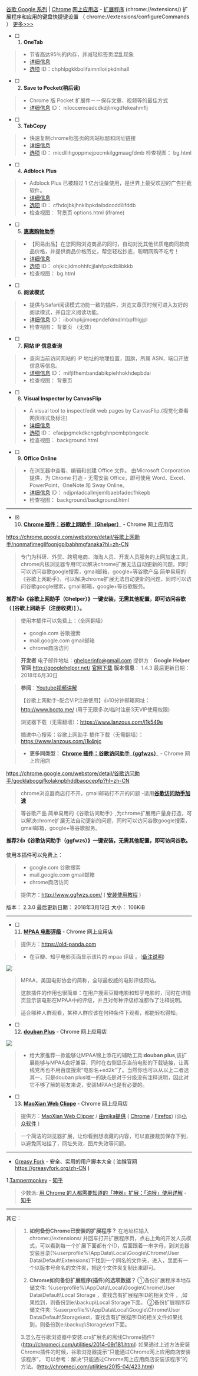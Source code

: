 ﻿[谷歌 Google 系列](https://www.google.com/?hl=zh-cn) | [Chrome](https://www.google.com/chrome/browser/desktop/index.html) [网上应用店](https://www.google.com/chrome/webstore/) - [扩展程序](https://chrome.google.com/webstore/category/extensions) (chrome://extensions/)
扩展程序和应用的键盘快捷键设置 （ chrome://extensions/configureCommands ）
[更多>>>](https://github.com/taoste/taoste.github.io/issues/9#issue-208351775)

- [ ] 1. **OneTab** 
> - 节省高达95％的内存，并减轻标签页混乱现象
> - [详细信息](https://chrome.google.com/webstore/detail/onetab/chphlpgkkbolifaimnlloiipkdnihall) 
> - [选项](chrome-extension://chphlpgkkbolifaimnlloiipkdnihall/options.html)
ID：chphlpgkkbolifaimnlloiipkdnihall

- [ ] 2. **Save to Pocket(稍后读)** 
> - Chrome 版 Pocket 扩展件－－保存文章、视频等的最佳方式
> - [详细信息](https://chrome.google.com/webstore/detail/niloccemoadcdkdjlinkgdfekeahmflj?utm_source=chrome-app-launcher-info-dialog)
ID： niloccemoadcdkdjlinkgdfekeahmflj

- [ ] 3. **TabCopy**
> - 快速复制chrome标签页的网站标题和网址链接
> - [详细信息](https://chrome.google.com/webstore/detail/tabcopy/micdllihgoppmejpecmkilggmaagfdmb)
> - [选项](chrome-extension://micdllihgoppmejpecmkilggmaagfdmb/options.html)
ID： micdllihgoppmejpecmkilggmaagfdmb
检查视图： bg.html

- [ ] 4. **Adblock Plus** 
> - Adblock Plus 已被超过 1 亿台设备使用，是世界上最受欢迎的广告拦截软件。
> - [详细信息](https://chrome.google.com/webstore/detail/adblock-plus/cfhdojbkjhnklbpkdaibdccddilifddb?hl=zh-CN)
> - [选项](chrome-extension://cfhdojbkjhnklbpkdaibdccddilifddb/options.html)
ID： cfhdojbkjhnklbpkdaibdccddilifddb
> - 检查视图： 背景页 options.html (iframe)

- [ ] 5. **[惠惠购物助手](http://zhushou.huihui.cn/)**
> - 【网易出品】在您网购浏览商品的同时，自动对比其他优质电商同款商品价格，并提供商品价格历史，帮您轻松抄底，聪明网购不吃亏！
> - [详细信息](https://chrome.google.com/webstore/detail/%E6%83%A0%E6%83%A0%E8%B4%AD%E7%89%A9%E5%8A%A9%E6%89%8B/ohjkicjidmohhfcjjlahfppkdblibkkb?hl=zh-CN)  
> - [选项](chrome-extension://ohjkicjidmohhfcjjlahfppkdblibkkb/options.html)
ID： ohjkicjidmohhfcjjlahfppkdblibkkb
> - 检查视图： bg.html

- [ ] 6. **阅读模式**
> - 提供与Safari阅读模式功能一致的插件，浏览文章页时候可进入友好的阅读模式，并自定义阅读功能。
> - [详细信息](https://chrome.google.com/webstore/detail/reader-view/iibolhpkjjmoepndefdmdlmbpfhlgjpl)
ID： iibolhpkjjmoepndefdmdlmbpfhlgjpl
> - 检查视图： 背景页 （无效）


- [ ] 7. **网站 IP 信息查询**
> - 查询当前访问网站的 IP 地址的地理位置，国旗，所属 ASN，端口开放信息等信息。
> - [详细信息](https://chrome.google.com/webstore/detail/%E7%BD%91%E7%AB%99-ip-%E4%BF%A1%E6%81%AF%E6%9F%A5%E8%AF%A2/mifjlfhembandabikpiehhokhdepbdai?hl=zh-CN)
ID： mifjlfhembandabikpiehhokhdepbdai
> - 检查视图： 背景页

- [ ] 8. **Visual Inspector by CanvasFlip**
> - A visual tool to inspect/edit web pages by CanvasFlip.(视觉化查看网页样式及标注)
> - [详细信息](https://chrome.google.com/webstore/detail/visual-inspector-by-canva/efaejpgmekdkcngpbghnpcmbpbngoclc?hl=zh-cn)  
> - [选项](chrome-extension://efaejpgmekdkcngpbghnpcmbpbngoclc/option.html)
ID： efaejpgmekdkcngpbghnpcmbpbngoclc
> - 检查视图： background.html

- [ ] 9. **Office Online**
> - 在浏览器中查看、编辑和创建 Office 文件。
>由Microsoft Corporation提供，为 Chrome 打造 - 无需安装 Office，即可使用 Word、Excel、PowerPoint、OneNote 和 Sway Online。
> - [详细信息](https://chrome.google.com/webstore/detail/office-online/ndjpnladcallmjemlbaebfadecfhkepb?utm_source=wac&utm_medium=web&utm_campaign=bizbar)
ID： ndjpnladcallmjemlbaebfadecfhkepb
> - 检查视图： background/background.html

-------------------------------------------

- [x] 10. [**Chrome 插件：谷歌上网助手（Ghelper）**](https://chrome.google.com/webstore/detail/谷歌上网助手/nonmafimegllfoonjgplbabhmgfanaka?hl=zh-CN) - Chrome 网上应用店

https://chrome.google.com/webstore/detail/谷歌上网助手/nonmafimegllfoonjgplbabhmgfanaka?hl=zh-CN

>  专门为科研、外贸、跨境电商、海淘人员、开发人员服务的上网加速工具，chrome内核浏览器专用!可以解决chrome扩展无法自动更新的问题，同时可以访问谷歌google搜索，gmail邮箱，google+等谷歌产品
>  简单易用的《谷歌上网助手》，可以解决chrome扩展无法自动更新的问题，同时可以访问谷歌google搜索，gmail邮箱，google+等谷歌服务。

**推荐1👍《谷歌上网助手（Ghelper）》一键安装，无需其他配置，即可访问谷歌 （ [谷歌上网助手（注册收费）] ）。**

>  使用本插件可以免费上：（全网翻墙）
>   - google.com     谷歌搜索
>   - mail.google.com   gmail邮箱
>   - chrome商店访问

>   **开发者**
>   电子邮件地址：ghelperinfo@gmail.com
>  提供方：**Google Helper 官网** http://googlehelper.net/ [官网下载](http://googlehelper.net/download/Ghelper_1.4.3.beta.zip)
>   **版本信息**： 1.4.3
>   最后更新日期： 2018年6月30日

  
>   **参阅**：[Youtube视频讲解](https://youtu.be/tgWeLcMg7TM)
>  
>   【谷歌上网助手-配合VIP注册使用】👍10分钟邮箱网址：http://www.bccto.me/  (用于无限多次/临时注册3天VIP使用权限)
> 
>   浏览器下载（无需翻墙）：https://www.lanzous.com/i1k549e 
>   
>   插进中心搜索：谷歌上网助手 插件下载（无需翻墙）：https://www.lanzous.com/i1k4njc 


> - **更多同类型：** [**Chrome 插件：谷歌访问助手（ggfwzs）**](https://chrome.google.com/webstore/detail/谷歌访问助手/gocklaboggjfkolaknpbhddbaopcepfp?hl=zh-CN) - Chrome 网上应用店

   https://chrome.google.com/webstore/detail/谷歌访问助手/gocklaboggjfkolaknpbhddbaopcepfp?hl=zh-CN

>  chrome浏览器商店打不开，gmail邮箱打不开的问题 -请用[**谷歌访问助手加速**](http://www.ggfwzs.com/)

> 等谷歌产品
> 简单易用的《谷歌访问助手》,为chrome扩展用户量身打造，可以解决chrome扩展无法自动更新的问题，同时可以访问谷歌google搜索，gmail邮箱，google+等谷歌服务。

**推荐2👍《谷歌访问助手（ggfwzs）》一键安装，无需其他配置，即可访问谷歌。**

使用本插件可以免费上：

>  - google.com     谷歌搜索
>  - mail.google.com   gmail邮箱
>  - chrome商店访问

>  提供方：http://www.ggfwzs.com/ ( [安装使用教程](http://www.ggfwzs.com/ff/chrome/index.html) )

版本： 2.3.0
最后更新日期： 2018年3月12日
大小： 106KiB

-------------------------------------------

- [ ] 11. [**MPAA 电影评级**](https://chrome.google.com/webstore/detail/mpaa-%E7%94%B5%E5%BD%B1%E8%AF%84%E7%BA%A7/dnjigceoecdajpgbjemglmhhboleipfg) - Chrome 网上应用店

> 提供方：https://old-panda.com

> - 在豆瓣、知乎电影页面显示该片的 mpaa 评级 。([备注说明](https://zhuanlan.zhihu.com/p/39334329))

<img src="https://pic1.zhimg.com/80/v2-392dd79a7d1e0ec6c81026c6c6e6ed68_hd.jpg?raw=true"/>

>
>  MPAA，美国电影协会的简称，全球最权威的电影评级网站。
>
>  这款插件的作用也很简单：在用户搜索豆瓣电影和知乎电影时，同时在详情页显示该电影在MPAA中的评级，并且对每种评级标准都作了注释说明。
>
>  适合哪种人群观看，某种人群应该在何种条件下观看，都能轻松得知。

- [ ] 12. [**douban Plus**](https://chrome.google.com/webstore/detail/douban-plus/immcnbkcmdmhnaklnemeeaadpfphcfmd) - Chrome 网上应用店

<img src="https://pic4.zhimg.com/80/v2-8a7619afdde23756fc6d6f814fd9344f_hd.jpg?raw=true"/>

> - 给大家推荐一款能够让MPAA锦上添花的辅助工具:**douban plus**,该扩展能够与MPAA良好兼容，同时在右侧显示当前电影的下载链接，让离线党再也不用百度搜索“电影名+ed2k”了。当然你也可以从以上二者选其一，只是douban plus唯一的缺点是对于分级没有注释说明，因此对它不够了解的朋友来说，安装MPAA也是有必要的。

- [ ] 13. [**MaoXian Web Clippe**](https://chrome.google.com/webstore/detail/maoxian-web-clipper/kjahokgdcbohofgdidndeiaigkehdjdc?hl=zh-CN) - Chrome 网上应用店

>  提供方：[MaoXian Web Clipper](https://mika-cn.github.io/maoxian-web-clipper/index-zh-CN.html) / [由mika提供](https://github.com/mika-cn/mika-cn.github.io/) ( [Chrome](https://chrome.google.com/webstore/detail/maoxian-web-clipper/kjahokgdcbohofgdidndeiaigkehdjdc?hl=zh-CN) / [Firefox](https://addons.mozilla.org/zh-CN/firefox/addon/maoxian-web-clipper/)) (@[小众软件](https://faxian.appinn.com/8764) )

>  一个简洁的浏览器扩展，让你看到想收藏的内容，可以直接裁剪保存下到，以避免网站挂了，网址失效，图片失效等问题。


 ---------------------------------------------
 
 
- [Greasy Fork](https://greasyfork.org/zh-CN) - 安全、实用的用户脚本大全 ( 油猴官网 https://greasyfork.org/zh-CN )

1.[Tampermonkey](https://www.zhihu.com/topic/19908612/top-answers) - [知乎](https://www.zhihu.com/)
> 少数派: [用 Chrome 的人都需要知道的「神器」扩展：「油猴」使用详解](https://zhuanlan.zhihu.com/p/28869740) - [知乎](https://www.zhihu.com/)

---------------------------------------------


 其它：
>1. **如何备份Chrome已安装的扩展程序？**
>在地址栏输入chrome://extensions/ 并回车打开扩展程序页，点右上角的开发人员模式，可以看到每一个扩展下面都有个ID，后面跟着一串字母，到浏览器安装目录(%userprofile%\AppData\Local\Google\Chrome\User Data\Default\Extensions)下找到一个同名的文件夹，进入，里面有一个以版本号命名的文件夹，把这个文件夹复制出来即可。
>
>2. **Chrome如何备份扩展程序(插件)的选项数据？**
>①备份扩展程序本地存储文件: %userprofile%\AppData\Local\Google\Chrome\User Data\Default\Local Storage ，查找含有扩展程序ID的相关文件 ，,如果找到，则备份到e:\backup\Local Storage下面。
>②备份扩展程序存储文件夹: %userprofile%\AppData\Local\Google\Chrome\User Data\Default\Storage\ext，查找含有扩展程序ID的相关文件如果找到，则备份到e:\backup\Storage\ext下面。
>
>3.怎么在谷歌浏览器中安装.crx扩展名的离线Chrome插件?(http://chromecj.com/utilities/2014-09/181.html)
>如果通过上述方法安装Chrome插件的时候，谷歌浏览器提示“只能通过Chrome网上应用商店安装该程序”，
>可以参考：解决“只能通过Chrome网上应用商店安装该程序”的方法。(http://chromecj.com/utilities/2015-04/423.html)
